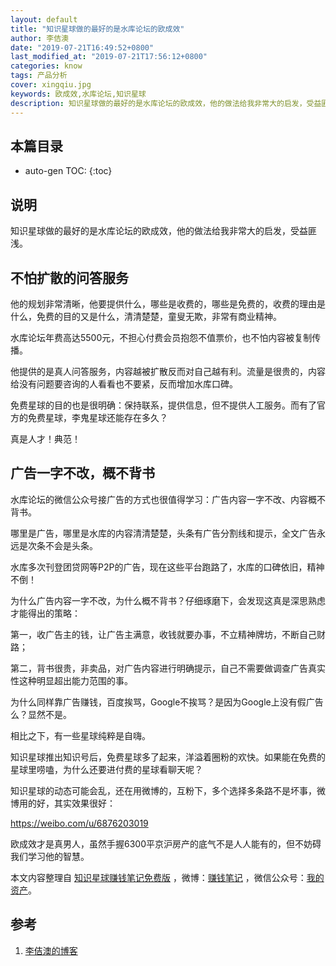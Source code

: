 ```yaml
---
layout: default
title: "知识星球做的最好的是水库论坛的欧成效"
author: 李佶澳
date: "2019-07-21T16:49:52+0800"
last_modified_at: "2019-07-21T17:56:12+0800"
categories: know
tags: 产品分析
cover: xingqiu.jpg
keywords: 欧成效,水库论坛,知识星球
description: 知识星球做的最好的是水库论坛的欧成效，他的做法给我非常大的启发，受益匪浅。欧成效才是真男人，不妨碍我们学习他的智慧
---
```


## 本篇目录

* auto-gen TOC:
{:toc}

## 说明

知识星球做的最好的是水库论坛的欧成效，他的做法给我非常大的启发，受益匪浅。

## 不怕扩散的问答服务

他的规划非常清晰，他要提供什么，哪些是收费的，哪些是免费的，收费的理由是什么，免费的目的又是什么，清清楚楚，童叟无欺，非常有商业精神。

水库论坛年费高达5500元，不担心付费会员抱怨不值票价，也不怕内容被复制传播。

他提供的是真人问答服务，内容越被扩散反而对自己越有利。流量是很贵的，内容给没有问题要咨询的人看看也不要紧，反而增加水库口碑。

免费星球的目的也是很明确：保持联系，提供信息，但不提供人工服务。而有了官方的免费星球，李鬼星球还能存在多久？

真是人才！典范！

## 广告一字不改，概不背书

水库论坛的微信公众号接广告的方式也很值得学习：广告内容一字不改、内容概不背书。

哪里是广告，哪里是水库的内容清清楚楚，头条有广告分割线和提示，全文广告永远是次条不会是头条。

水库多次刊登团贷网等P2P的广告，现在这些平台跑路了，水库的口碑依旧，精神不倒！

为什么广告内容一字不改，为什么概不背书？仔细琢磨下，会发现这真是深思熟虑才能得出的策略：

第一，收广告主的钱，让广告主满意，收钱就要办事，不立精神牌坊，不断自己财路；

第二，背书很贵，非卖品，对广告内容进行明确提示，自己不需要做调查广告真实性这种明显超出能力范围的事。

为什么同样靠广告赚钱，百度挨骂，Google不挨骂？是因为Google上没有假广告么？显然不是。

相比之下，有一些星球纯粹是自嗨。

知识星球推出知识号后，免费星球多了起来，洋溢着圈粉的欢快。如果能在免费的星球里唠嗑，为什么还要进付费的星球看聊天呢？

知识星球的动态可能会乱，还在用微博的，互粉下，多个选择多条路不是坏事，微博用的好，其实效果很好：

[https://weibo.com/u/6876203019 ](https://weibo.com/u/6876203019)

欧成效才是真男人，虽然手握6300平京沪房产的底气不是人人能有的，但不妨碍我们学习他的智慧。

本文内容整理自 [知识星球赚钱笔记免费版](https://t.zsxq.com/QjUzJmi) ，微博：[赚钱笔记](https://weibo.com/6876203019/profile?rightmod=1&wvr=6&mod=personinfo&is_all=1) ，微信公众号：[我的资产](https://www.lijiaocn.com/img/invest.jpg)。

## 参考

1. [李佶澳的博客][1]

[1]: https://www.lijiaocn.com "李佶澳的博客"

